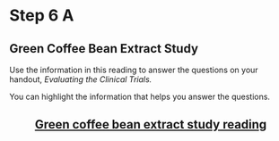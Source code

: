 # Step 6 A

## **Green Coffee Bean Extract Study**

Use the information in this reading to answer the questions on your handout, *Evaluating the Clinical Trials.*

You can highlight the information that helps you answer the questions.

## <div align="center">[Green coffee bean extract study reading]()</div>

